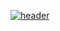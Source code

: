 [![header](https://capsule-render.vercel.app/api?type=waving&color=timeGradient&text=Welcome%20to%20Jiho's%20GitHub%20👋&animation=twinkling&fontSize=35&fontAlignY=40&fontAlign=70&height=250)
](https://capsule-render.vercel.app/api?type=waving&height=307&color=timeGradient&text=Hello%20I'm%20SeongHyun%20Jeong&textBg=true&section=header&reversal=false&fontSize=60&fontAlign=50&fontAlignY=50&descAlign=100)
<!--
**SeongHyunJeong/SeongHyunJeong** is a ✨ _special_ ✨ repository because its `README.md` (this file) appears on your GitHub profile.

Here are some ideas to get you started:

- 🔭 I’m currently working on ...
- 🌱 I’m currently learning ...
- 👯 I’m looking to collaborate on ...
- 🤔 I’m looking for help with ...
- 💬 Ask me about ...
- 📫 How to reach me: ...
- 😄 Pronouns: ...
- ⚡ Fun fact: ...
-->

